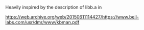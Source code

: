 Heavily inspired by the description of libb.a in

https://web.archive.org/web/20150611114427/https://www.bell-labs.com/usr/dmr/www/kbman.pdf
